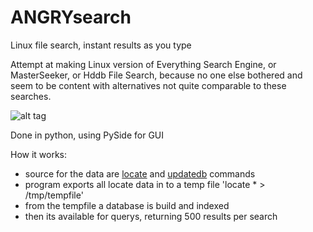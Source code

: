 # ANGRYsearch
Linux file search, instant results as you type

Attempt at making Linux version of Everything Search Engine, or MasterSeeker, or Hddb File Search, because no one else bothered and seem to be content with alternatives not quite comparable to these searches.

![alt tag](http://i.imgur.com/TyH60mq.gif)

Done in python, using PySide for GUI

How it works:

* source for the data are [locate](http://linux.die.net/man/1/locate) and [updatedb](http://linux.die.net/man/1/updatedb) commands
* program exports all locate data in to a temp file 'locate * > /tmp/tempfile'
* from the tempfile a database is build and indexed
* then its available for querys, returning 500 results per search

